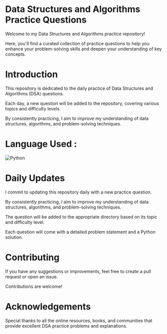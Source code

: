 # Data Structures and Algorithms Practice Questions

Welcome to my Data Structures and Algorithms practice repository! 

Here, you'll find a curated collection of practice questions to help you enhance your problem-solving skills and deepen your understanding of key concepts.

# Introduction

This repository is dedicated to the daily practice of Data Structures and Algorithms (DSA) questions. 

Each day, a new question will be added to the repository, covering various topics and difficulty levels.

By consistently practicing, I aim to improve my understanding of data structures, algorithms, and problem-solving techniques.

# Language Used :

![Python](https://img.shields.io/badge/python-%233776AB.svg?style=for-the-badge&logo=python&logoColor=white) 

# Daily Updates

I commit to updating this repository daily with a new practice question.

By consistently practicing, I aim to improve my understanding of data structures, algorithms, and problem-solving techniques. 

The question will be added to the appropriate directory based on its topic and difficulty level. 

Each question will come with a detailed problem statement and a Python solution.

# Contributing

If you have any suggestions or improvements, feel free to create a pull request or open an issue.

Contributions are welcome!

# Acknowledgements

Special thanks to all the online resources, books, and communities that provide excellent DSA practice problems and explanations.
